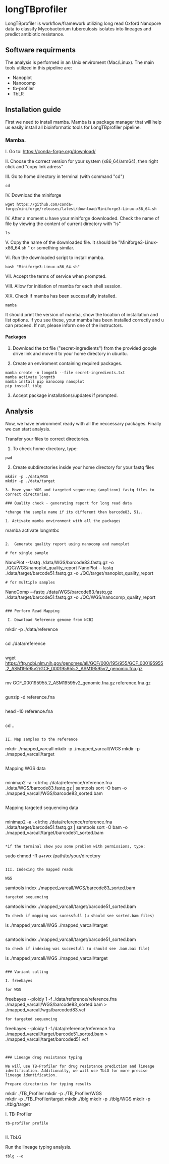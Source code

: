 
# longTBprofiler

LongTBprofiler is workflow/framework utilizing long read Oxford Nanopore data to classify Mycobacterium tuberculosis isolates into lineages and predict antibiotic resistance. 

## Software requirments 

The analysis is performed in an Unix enviroment (Mac/Linux). The main tools utilized in this pipeline are:
- Nanoplot
- Nanocomp
- tb-profiler
- TbLR


## Installation guide
First we need to install mamba. Mamba is a package manager that will help us easily install all bioinformatic tools for LongTBprofiler pipeline.

### Mamba.

I. Go to: https://conda-forge.org/download/

II. Choose the correct version for your system (x86_64/arm64), then right click and "copy link adress"

III. Go to home directory in terminal (with command "cd")

  ```
  cd

  ```

IV. Download the miniforge

  ```
  wget https://github.com/conda-forge/miniforge/releases/latest/download/Miniforge3-Linux-x86_64.sh
  ```


IV. After a moment u have your miniforge downloaded. Check the name of file by viewing the content of current directory with "ls"

  ```
  ls

  ```


V. Copy the name of the downloaded file. It should be "Miniforge3-Linux-x86_64.sh " or something similar.

VI. Run the downloaded script to install mamba.

  ```
  bash "Miniforge3-Linux-x86_64.sh"

  ```

VII. Accept the terms of service when prompted. 

VIII. Allow for initiation of mamba for each shell session.

XIX. Check if mamba has been successfully installed.

  ```
  mamba
  ```

It should print the version of mamba, show the location of installation and list options. If you see these, your mamba has been installed correctly and u can proceed. If not, please inform one of the instructors. 


#### Packages 

1. Download the txt file ("secret-ingredients") from the provided google drive link and move it to your home directory in ubuntu.
  
2. Create an enviroment containing required packages.

  ```
  mamba create -n longmtb --file secret-ingredients.txt
  mamba activate longmtb
  mamba install pip nanocomp nanoplot
  pip install tblg
  ```

3. Accept package installations/updates if prompted. 

## Analysis

Now, we have environment ready with all the neccessary packages. Finally we can start analysis. 

Transfer your files to correct directories.

1. To check home directory, type:
```
pwd
```
2. Create subdirectories inside your home directory for your fastq files
```
mkdir -p ./data/WGS
mkdir -p ./data/target

3. Move your WGS and targeted sequencing (amplicon) fastq files to correct directories.

### Quality check - generating report for long read data

*change the sample name if its different than barcode83, 51..

1. Activate mamba environment with all the packages
  ```
  mamba activate longmtbc
  ```

2.  Generate quality report using nanocomp and nanoplot

  # for single sample 
  ```
  NanoPlot --fastq ./data/WGS/barcode83.fastq.gz -o ./QC/WGS/nanoplot_quality_report
  NanoPlot --fastq ./data/target/barcode51.fastq.gz -o ./QC/target/nanoplot_quality_report
  ```
  # for multiple samples
  ```
  NanoComp --fastq ./data/WGS/barcode83.fastq.gz ./data/target/barcode51.fastq.gz -o ./QC/WGS/nanocomp_quality_report
  ```

### Perform Read Mapping

   I. Download Reference genome from NCBI

  ```
  mkdir -p ./data/reference
  ```
  ```
  cd ./data/reference
  ```
  ```
  wget https://ftp.ncbi.nlm.nih.gov/genomes/all/GCF/000/195/955/GCF_000195955.2_ASM19595v2/GCF_000195955.2_ASM19595v2_genomic.fna.gz
  ```
  ```
  mv GCF_000195955.2_ASM19595v2_genomic.fna.gz reference.fna.gz
  ```
  ```
  gunzip -d reference.fna
  ```
  ```
  head -10 reference.fna
  ```
  ```
  cd ..
  ```
  
  II. Map samples to the reference

  ```
  mkdir ./mapped_varcall
  mkdir -p ./mapped_varcall/WGS
  mkdir -p ./mapped_varcall/target
  ```
  ```
  Mapping WGS data
  ```
  ```
  minimap2 -a -x lr:hq ./data/reference/reference.fna ./data/WGS/barcode83.fastq.gz | samtools sort -O bam -o ./mapped_varcall/WGS/barcode83_sorted.bam 
  ```
  ```
  Mapping targeted sequencing data
  ```
  ```
  minimap2 -a -x lr:hq ./data/reference/reference.fna ./data/target/barcode51.fastq.gz | samtools sort -O bam -o ./mapped_varcall/target/barcode51_sorted.bam 
  ```

*if the terminal show you some problem with permissions, type:
  ```
  sudo chmod -R a+rwx /path/to/your/directory
  ```  
 
  III. Indexing the mapped reads

  WGS
  ``` 
  samtools index ./mapped_varcall/WGS/barcode83_sorted.bam
  ```
  targeted sequencing
  ```
  samtools index ./mapped_varcall/target/barcode51_sorted.bam
  ```
  To check if mapping was sucessfull (u should see sorted.bam files)
  
  ```
  ls 
  ./mapped_varcall/WGS
  ./mapped_varcall/target
  ```
  ```
  samtools index ./mapped_varcall/target/barcode51_sorted.bam
  ```
  to check if indexing was succesfull (u should see .bam.bai file)
  ```
  ls 
  ./mapped_varcall/WGS
  ./mapped_varcall/target
  ```

### Variant calling

  I. freebayes

  for WGS
  ```
  freebayes --ploidy 1 -f ./data/reference/reference.fna ./mapped_varcall/WGS/barcode83_sorted.bam > ./mapped_varcall/wgs/barcoded83.vcf 
  ```
  for targeted sequencing
  ```
  freebayes --ploidy 1 -f./data/reference/reference.fna ./mapped_varcall/target/barcode51_sorted.bam > ./mapped_varcall/target/barcoded51.vcf
  ```


### Lineage drug resistance typing

We will use TB-Profiler for drug resistance prediction and lineage identification. Additionally, we will use TbLG for more precise lineage identification. 

  Prepare directories for typing results
  ```
  mkdir ./TB_Profiler
  mkdir -p ./TB_Profiler/WGS  
  mkdir -p ./TB_Profiler/target
  mkdir ./tblg
  mkdir -p ./tblg/WGS
  mkdir -p ./tblg/target
   

  I. TB-Profiler

  ```
  tb-profiler profile 


  ```
  

  II. TbLG 


  Run the lineage typing analysis.

  ```
  tblg --o 
  ```



